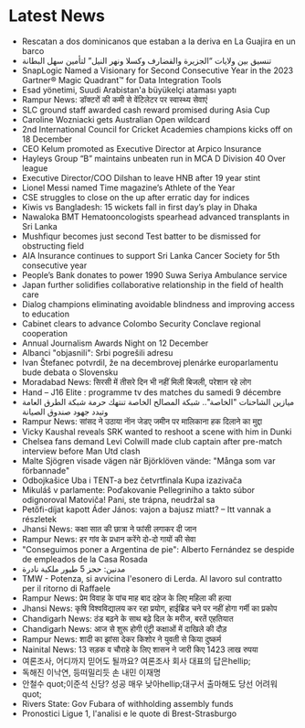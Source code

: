 # Latest News
-  Rescatan a dos dominicanos que estaban a la deriva en La Guajira en un barco
-  تنسيق بين ولايات “الجزيرة والقضارف وكسلا ونهر النيل” لتأمين سهل البطانة
-  SnapLogic Named a Visionary for Second Consecutive Year in the 2023 Gartner® Magic Quadrant™ for Data Integration Tools
-  Esad yönetimi, Suudi Arabistan'a büyükelçi ataması yaptı
-  Rampur News: डॉक्टरों की कमी से वेंटिलेटर पर स्वास्थ्य सेवाएं
-  SLC ground staff awarded cash reward promised during Asia Cup
-  Caroline Wozniacki gets Australian Open wildcard
-  2nd International Council for Cricket Academies champions kicks off on 18 December
-  CEO Kelum promoted as Executive Director at Arpico Insurance
-  Hayleys Group “B” maintains unbeaten run in MCA D Division 40 Over league
-  Executive Director/COO Dilshan to leave HNB after 19 year stint
-  Lionel Messi named Time magazine’s Athlete of the Year
-  CSE struggles to close on the up after erratic day for indices
-  Kiwis vs Bangladesh: 15 wickets fall in first day’s play in Dhaka
-  Nawaloka BMT Hematooncologists spearhead advanced transplants in Sri Lanka
-  Mushfiqur becomes just second Test batter to be dismissed for obstructing field
-  AIA Insurance continues to support Sri Lanka Cancer Society for 5th consecutive year
-  People’s Bank donates to power 1990 Suwa Seriya Ambulance service
-  Japan further solidifies collaborative relationship in the field of health care
-  Dialog champions eliminating avoidable blindness and improving access to education
-  Cabinet clears to advance Colombo Security Conclave regional cooperation
-  Annual Journalism Awards Night on 12 December
-  Albanci "objasnili": Srbi pogrešili adresu
-  Ivan Štefanec potvrdil, že na decembrovej plenárke europarlamentu bude debata o Slovensku
-  Moradabad News: सिरसी में तीसरे दिन भी नहीं मिली बिजली, परेशान रहे लोग
-  Hand – J16 Elite : programme tv des matches du samedi 9 décembre
-  ميازين الشاحنات "الخاصة".. شبكة المصالح الخاصة تنتهك حرمة شبكة الطرق العامة وتبدد جهود صندوق الصيانة
-  Rampur News: सांसद ने उठाया नाॅन जेडए जमीन पर मालिकाना हक दिलाने का मुद्दा
-  Vicky Kaushal reveals SRK wanted to reshoot a scene with him in Dunki
-  Chelsea fans demand Levi Colwill made club captain after pre-match interview before Man Utd clash
-  Malte Sjögren visade vägen när Björklöven vände: "Många som var förbannade"
-  Odbojkašice Uba i TENT-a bez četvrtfinala Kupa izazivača
-  Mikuláš v parlamente: Poďakovanie Pellegriniho a takto súbor odignoroval Matoviča! Pani, ste trápna, neudržal sa
-  Petőfi-díjat kapott Áder János: vajon a bajusz miatt? – Itt vannak a részletek
-  Jhansi News: कक्षा सात की छात्रा ने फांसी लगाकर दी जान
-  Rampur News: हर गांव के प्रधान करेंगे दो-दो गायों की सेवा
-  "Conseguimos poner a Argentina de pie": Alberto Fernández se despide de empleados de la Casa Rosada
-  مدنين: حجز 5 طيور ملكية نادرة
-  TMW - Potenza, si avvicina l'esonero di Lerda. Al lavoro sul contratto per il ritorno di Raffaele
-  Rampur News: प्रेम विवाह के पांच माह बाद दहेज के लिए महिला की हत्या
-  Jhansi News: कृषि विश्वविद्यालय कर रहा प्रयोग, हाईब्रिड चने पर नहीं होगा गर्मी का प्रकोप
-  Chandigarh News: ठंड बढ़ने के साथ बढ़े दिल के मरीज, बरतें एहतियात
-  Chandigarh News: आज से शुरू होगी एंट्री कक्षाओं में दाखिले की दौड़
-  Rampur News: शादी का झांसा देकर किशोर ने युवती से किया दुष्कर्म
-  Nainital News: 13 सड़क व चौराहे के लिए शासन ने जारी किए 1423 लाख रुपया
-  여론조사, 어디까지 믿어도 될까요? 여론조사 회사 대표의 답은hellip;
-  독해진 이낙연, 등떠밀리듯 손 내민 이재명
-  안철수 quot;이준석 신당? 성공 매우 낮아hellip;대구서 출마해도 당선 어려워quot;
-  Rivers State: Gov Fubara of withholding assembly funds
-  Pronostici Ligue 1, l'analisi e le quote di Brest-Strasburgo
